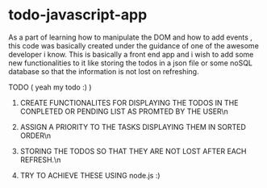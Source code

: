 # todo-javascript-app
As a part of learning how to manipulate the DOM and how to add events , this code was basically created under the guidance of one
of the awesome developer i know. This is basically a front end app and i wish to add some new functionalities to it like storing the todos 
in a json file or some noSQL database so that the information is not lost on refreshing.

TODO ( yeah my todo :) )

1. CREATE FUNCTIONALITES FOR DISPLAYING THE TODOS IN THE CONPLETED OR PENDING LIST AS PROMTED BY THE USER\n

2. ASSIGN A PRIORITY TO THE TASKS DISPLAYING THEM IN SORTED ORDER\n

3. STORING THE TODOS SO THAT THEY ARE NOT LOST AFTER EACH REFRESH.\n

4. TRY TO ACHIEVE THESE USING node.js :)
